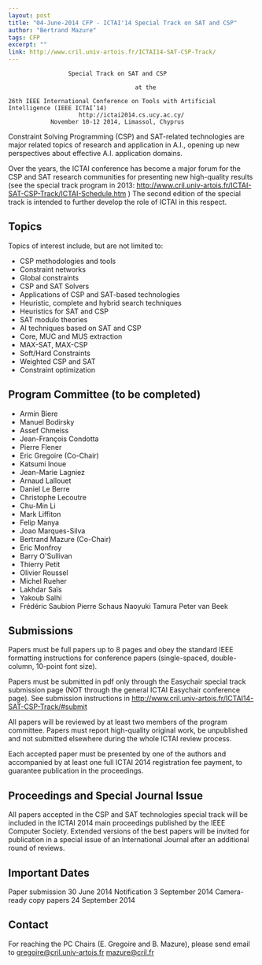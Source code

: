 ```yaml
---
layout: post
title: "04-June-2014 CFP - ICTAI'14 Special Track on SAT and CSP"
author: "Bertrand Mazure"
tags: CFP
excerpt: ""
link: http://www.cril.univ-artois.fr/ICTAI14-SAT-CSP-Track/
---
```



                     Special Track on SAT and CSP

                                        at the

    26th IEEE International Conference on Tools with Artificial Intelligence (IEEE ICTAI’14)
                        http://ictai2014.cs.ucy.ac.cy/
                November 10-12 2014, Limassol, Chyprus


Constraint Solving Programming (CSP) and SAT-related technologies are
major related topics of research and application in A.I., opening up
new perspectives
about effective A.I. application domains.

Over the years, the ICTAI conference has become a major forum for the
CSP and SAT
research communities for presenting new high-quality results (see the
special track program in 2013:
http://www.cril.univ-artois.fr/ICTAI-SAT-CSP-Track/ICTAI-Schedule.htm )
The second edition of the special track is intended to further develop
the role of ICTAI in this respect.

## Topics

Topics of interest include, but are not limited to:

* CSP methodologies and tools
* Constraint networks
* Global constraints
* CSP and SAT Solvers
* Applications of CSP and SAT-based technologies
* Heuristic, complete and hybrid search techniques
* Heuristics for SAT and CSP
* SAT modulo theories
* AI techniques based on SAT and CSP
* Core, MUC and MUS extraction
* MAX-SAT, MAX-CSP
* Soft/Hard Constraints
* Weighted CSP and SAT
* Constraint optimization

## Program Committee  (to be completed)

* Armin Biere
* Manuel Bodirsky
* Assef Chmeiss
* Jean-François Condotta
* Pierre Flener
* Eric Gregoire (Co-Chair)
* Katsumi Inoue
* Jean-Marie Lagniez
* Arnaud Lallouet
* Daniel Le Berre
* Christophe Lecoutre
* Chu-Min Li
* Mark Liffiton
* Felip Manya
* Joao Marques-Silva
* Bertrand Mazure (Co-Chair)
* Eric Monfroy
* Barry O'Sullivan
* Thierry Petit
* Olivier Roussel
* Michel Rueher
* Lakhdar Saïs
* Yakoub Salhi
* Frédéric Saubion
Pierre Schaus
Naoyuki Tamura
Peter van Beek


## Submissions

Papers must be full papers up to 8 pages and obey the standard IEEE
formatting instructions
for conference papers (single-spaced, double-column, 10-point font size).

Papers must be submitted in pdf only through the Easychair special
track submission
page (NOT through the general ICTAI Easychair conference page).  See submission
instructions in  http://www.cril.univ-artois.fr/ICTAI14-SAT-CSP-Track/#submit

All papers will be reviewed by at least two members of the program committee.
Papers must report high-quality original work, be unpublished and not submitted
elsewhere during the whole ICTAI review process.

Each accepted paper must be presented by one of the authors and
accompanied by at
least one full ICTAI 2014 registration fee payment, to guarantee
publication in the
proceedings.

## Proceedings and Special Journal Issue

All papers accepted in the CSP and SAT technologies special track will
be included in
the ICTAI 2014 main proceedings published by the IEEE Computer Society.
Extended versions of the best papers will be invited for publication in a
special issue of an International Journal after an additional round of reviews.

## Important Dates

Paper submission                     30 June 2014
Notification                                3 September  2014
Camera-ready copy papers      24 September 2014

## Contact

For reaching the PC Chairs (E. Gregoire and B. Mazure), please send email to
gregoire@cril.univ-artois.fr   mazure@cril.fr
